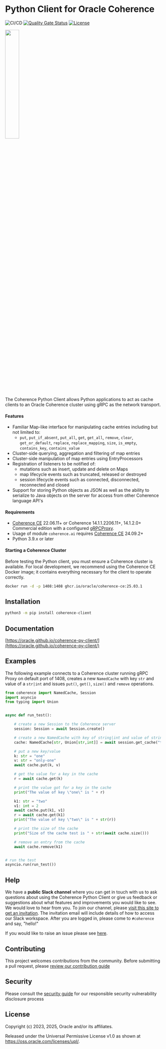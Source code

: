# Python Client for Oracle Coherence

![CI/CD](https://github.com/oracle/coherence-py-client/actions/workflows/validate.yml/badge.svg)
[![Quality Gate Status](https://sonarcloud.io/api/project_badges/measure?project=oracle_coherence-py-client&metric=alert_status)](https://sonarcloud.io/project/overview?id=oracle_coherence-py-client)
[![License](http://img.shields.io/badge/license-UPL%201.0-blue.svg)](https://oss.oracle.com/licenses/upl/)

<img src=https://oracle.github.io/coherence/assets/images/logo-red.png width="30%"><img>

The Coherence Python Client allows Python applications to act as cache clients to an Oracle Coherence cluster using gRPC as the network transport.

#### Features
* Familiar Map-like interface for manipulating cache entries including but not limited to:
    * `put`, `put_if_absent`, `put_all`, `get`, `get_all`, `remove`, `clear`, `get_or_default`, `replace`, `replace_mapping`, `size`, `is_empty`, `contains_key`, `contains_value`
* Cluster-side querying, aggregation and filtering of map entries
* Cluster-side manipulation of map entries using EntryProcessors
* Registration of listeners to be notified of:
    * mutations such as insert, update and delete on Maps
    * map lifecycle events such as truncated, released or destroyed
    * session lifecycle events such as connected, disconnected, reconnected and closed
* Support for storing Python objects as JSON as well as the ability to serialize to Java objects on the server for access from other Coherence language API's

#### Requirements
* [Coherence CE](https://github.com/oracle/coherence) 22.06.11+ or Coherence 14.1.1.2206.11+, 14.1.2.0+ Commercial edition with a configured [gRPCProxy](https://docs.oracle.com/en/middleware/standalone/coherence/14.1.1.2206/develop-remote-clients/using-coherence-grpc-server.html).
* Usage of module `coherence.ai` requires [Coherence CE](https://github.com/oracle/coherence) 24.09.2+
* Python 3.9.x or later


#### Starting a Coherence Cluster

Before testing the Python client, you must ensure a Coherence cluster is available.
For local development, we recommend using the Coherence CE Docker image; it contains
everything necessary for the client to operate correctly.

```bash
docker run -d -p 1408:1408 ghcr.io/oracle/coherence-ce:25.03.1
```

## Installation

```bash
python3 -m pip install coherence-client
```

## Documentation

[https://oracle.github.io/coherence-py-client/](https://oracle.github.io/coherence-py-client/)

## Examples

The following example connects to a Coherence cluster running gRPC Proxy on default
port of 1408, creates a new `NamedCache` with key `str` and value of a `str|int` and
issues `put()`, `get()`, `size()` and `remove` operations.

```python
from coherence import NamedCache, Session
import asyncio
from typing import Union


async def run_test():

    # create a new Session to the Coherence server
    session: Session = await Session.create()

    # create a new NamedCache with key of string|int and value of string|int
    cache: NamedCache[str, Union[str,int]] = await session.get_cache("test")

    # put a new key/value
    k: str = "one"
    v: str = "only-one"
    await cache.put(k, v)

    # get the value for a key in the cache
    r = await cache.get(k)

    # print the value got for a key in the cache
    print("The value of key \"one\" is " + r)

    k1: str = "two"
    v1: int = 2
    await cache.put(k1, v1)
    r = await cache.get(k1)
    print("The value of key \"two\" is " + str(r))

    # print the size of the cache
    print("Size of the cache test is " + str(await cache.size()))

    # remove an entry from the cache
    await cache.remove(k1)


# run the test
asyncio.run(run_test())
```
## Help

We have a **public Slack channel** where you can get in touch with us to ask questions about using the Coherence Python Client
or give us feedback or suggestions about what features and improvements you would like to see. We would love
to hear from you. To join our channel,
please [visit this site to get an invitation](https://join.slack.com/t/oraclecoherence/shared_invite/enQtNzcxNTQwMTAzNjE4LTJkZWI5ZDkzNGEzOTllZDgwZDU3NGM2YjY5YWYwMzM3ODdkNTU2NmNmNDFhOWIxMDZlNjg2MzE3NmMxZWMxMWE).
The invitation email will include details of how to access our Slack
workspace.  After you are logged in, please come to `#coherence` and say, "hello!"

If you would like to raise an issue please see [here](https://github.com/oracle/coherence-py-client/issues/new/choose).

## Contributing

This project welcomes contributions from the community. Before submitting a pull request, please [review our contribution guide](./CONTRIBUTING.md)

## Security

Please consult the [security guide](./SECURITY.md) for our responsible security vulnerability disclosure process

## License

Copyright (c) 2023, 2025, Oracle and/or its affiliates.

Released under the Universal Permissive License v1.0 as shown at
<https://oss.oracle.com/licenses/upl/>.
